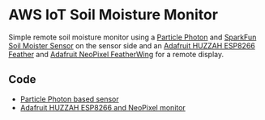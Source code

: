 # AWS IoT Soil Moisture Monitor

Simple remote soil moisture monitor using a [Particle Photon](https://www.adafruit.com/products/2721) and [SparkFun Soil Moister Sensor](https://www.sparkfun.com/products/13322) on the sensor side and an [Adafruit HUZZAH ESP8266 Feather](https://www.adafruit.com/products/2821) and [Adafruit NeoPixel FeatherWing](https://www.adafruit.com/products/2945) for a remote display.

## Code

- [Particle Photon based sensor](particle-sensor/)
- [Adafruit HUZZAH ESP8266 and NeoPixel monitor](esp8266-neopixel-monitor/)

